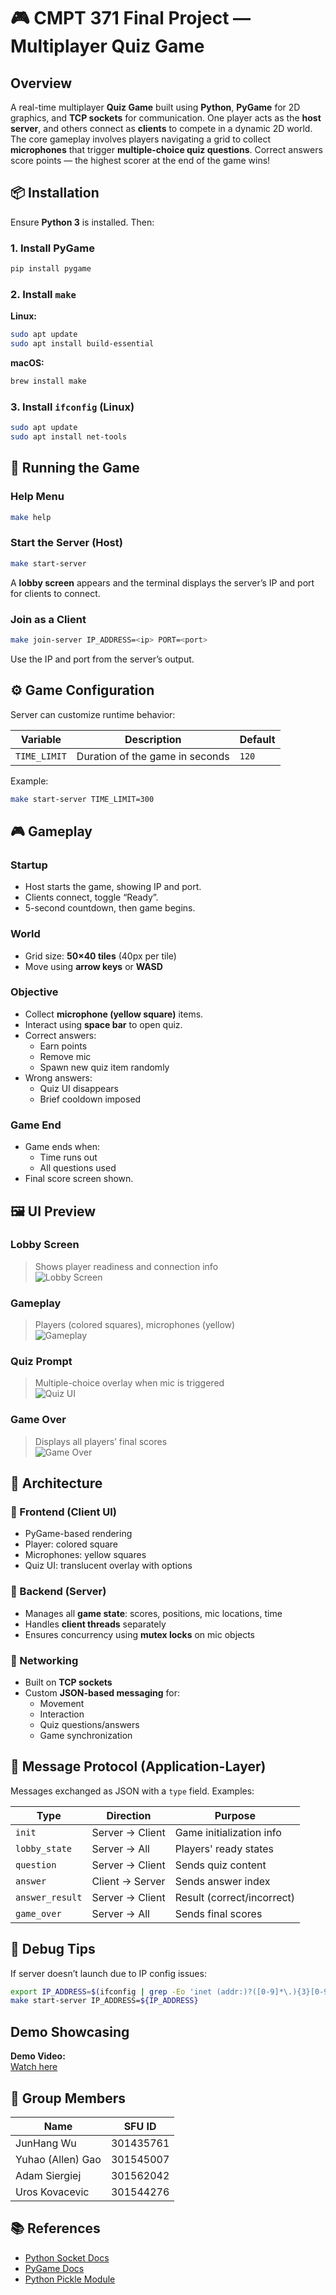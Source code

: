 # 🎮 CMPT 371 Final Project — Multiplayer Quiz Game

## Overview

A real-time multiplayer **Quiz Game** built using **Python**, **PyGame** for 2D graphics, and **TCP sockets** for communication. One player acts as the **host server**, and others connect as **clients** to compete in a dynamic 2D world. The core gameplay involves players navigating a grid to collect **microphones** that trigger **multiple-choice quiz questions**. Correct answers score points — the highest scorer at the end of the game wins!

## 📦 Installation

Ensure **Python 3** is installed. Then:

### 1. Install PyGame
```bash
pip install pygame
```

### 2. Install `make`

**Linux:**
```bash
sudo apt update
sudo apt install build-essential
```

**macOS:**
```bash
brew install make
```

### 3. Install `ifconfig` (Linux)
```bash
sudo apt update
sudo apt install net-tools
```

## 🚀 Running the Game

### Help Menu
```bash
make help
```

### Start the Server (Host)
```bash
make start-server
```
A **lobby screen** appears and the terminal displays the server’s IP and port for clients to connect.

### Join as a Client
```bash
make join-server IP_ADDRESS=<ip> PORT=<port>
```
Use the IP and port from the server’s output.

## ⚙️ Game Configuration

Server can customize runtime behavior:

| Variable     | Description                        | Default |
|--------------|------------------------------------|---------|
| `TIME_LIMIT` | Duration of the game in seconds    | `120`   |

Example:
```bash
make start-server TIME_LIMIT=300
```

## 🎮 Gameplay

### Startup
- Host starts the game, showing IP and port.
- Clients connect, toggle “Ready”.
- 5-second countdown, then game begins.

### World
- Grid size: **50×40 tiles** (40px per tile)
- Move using **arrow keys** or **WASD**

### Objective
- Collect **microphone (yellow square)** items.
- Interact using **space bar** to open quiz.
- Correct answers:
  - Earn points
  - Remove mic
  - Spawn new quiz item randomly
- Wrong answers:
  - Quiz UI disappears
  - Brief cooldown imposed

### Game End
- Game ends when:
  - Time runs out
  - All questions used
- Final score screen shown.

## 🖼️ UI Preview

### Lobby Screen  
> Shows player readiness and connection info  
![Lobby Screen](src/lobby.png)

### Gameplay  
> Players (colored squares), microphones (yellow)  
![Gameplay](src/gameplay.png)

### Quiz Prompt  
> Multiple-choice overlay when mic is triggered  
![Quiz UI](src/quizprompt.png)

### Game Over  
> Displays all players’ final scores  
![Game Over](src/Result.png)


## 🧠 Architecture

### 🔹 Frontend (Client UI)
- PyGame-based rendering
- Player: colored square
- Microphones: yellow squares
- Quiz UI: translucent overlay with options

### 🔹 Backend (Server)
- Manages all **game state**: scores, positions, mic locations, time
- Handles **client threads** separately
- Ensures concurrency using **mutex locks** on mic objects

### 🔹 Networking
- Built on **TCP sockets**
- Custom **JSON-based messaging** for:
  - Movement
  - Interaction
  - Quiz questions/answers
  - Game synchronization

## 📨 Message Protocol (Application-Layer)

Messages exchanged as JSON with a `type` field. Examples:

| Type           | Direction        | Purpose |
|----------------|------------------|---------|
| `init`         | Server → Client  | Game initialization info |
| `lobby_state`  | Server → All     | Players' ready states |
| `question`     | Server → Client  | Sends quiz content |
| `answer`       | Client → Server  | Sends answer index |
| `answer_result`| Server → Client  | Result (correct/incorrect) |
| `game_over`    | Server → All     | Sends final scores |

## 🧪 Debug Tips

If server doesn’t launch due to IP config issues:

```bash
export IP_ADDRESS=$(ifconfig | grep -Eo 'inet (addr:)?([0-9]*\.){3}[0-9]*' | grep -Eo '([0-9]*\.){3}[0-9]*' | grep -v '127.0.0.1')
make start-server IP_ADDRESS=${IP_ADDRESS}
```

## Demo Showcasing 

**Demo Video:**  
[Watch here](https://www.youtube.com/watch?v=V33iYo7v39g)

## 🤝 Group Members

| Name              | SFU ID      |
|-------------------|-------------|
| JunHang Wu        | 301435761   | 
| Yuhao (Allen) Gao | 301545007   |
| Adam Siergiej     | 301562042   | 
| Uros Kovacevic    | 301544276   |

## 📚 References

- [Python Socket Docs](https://docs.python.org/3/library/socket.html)
- [PyGame Docs](https://pygame.readthedocs.io/en/latest/1_intro/intro.html)
- [Python Pickle Module](https://docs.python.org/3/library/pickle.html)
